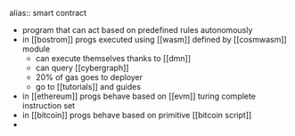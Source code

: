 alias:: smart contract

- program that can act based on predefined rules autonomously
- in [[bostrom]] progs executed using [[wasm]] defined by [[cosmwasm]] module
	- can execute themselves thanks to [[dmn]]
	- can query [[cybergraph]]
	- 20% of gas goes to deployer
	- go to [[tutorials]] and guides
- in [[ethereum]] progs behave based on [[evm]] turing complete instruction set
- in [[bitcoin]] progs behave based on primitive [[bitcoin script]]
-